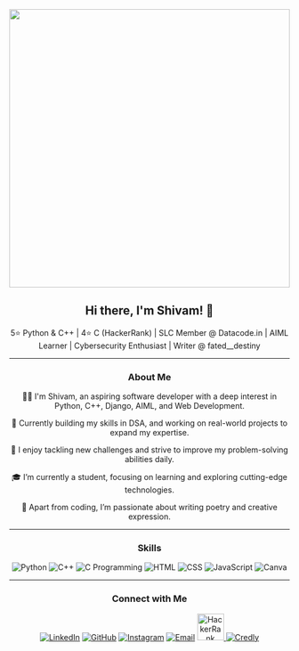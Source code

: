 <div style="text-align: center;">
  <img src="https://wallpaperaccess.com/full/8084013.jpg" width="100%" height="500px"/>
  <h2>Hi there, I'm Shivam! 👋</h2>
  <p>5⭐ Python & C++ | 4⭐ C (HackerRank) | SLC Member @ Datacode.in | AIML Learner | Cybersecurity Enthusiast | Writer @ fated__destiny</p>
</div>

---

<div style="text-align: center;">
  <h3>About Me</h3>
  <p>👨‍💻 I'm Shivam, an aspiring software developer with a deep interest in Python, C++, Django, AIML, and Web Development.</p>
  <p>🌱 Currently building my skills in DSA, and working on real-world projects to expand my expertise.</p>
  <p>🚀 I enjoy tackling new challenges and strive to improve my problem-solving abilities daily.</p>
  <p>🎓 I’m currently a student, focusing on learning and exploring cutting-edge technologies.</p>
  <p>🌟 Apart from coding, I’m passionate about writing poetry and creative expression.</p>
</div>

---

<div style="text-align: center;">
  <h3>Skills</h3>
  <img src="https://img.icons8.com/color/48/000000/python.png" alt="Python"/>
  <img src="https://img.icons8.com/color/48/000000/c-plus-plus-logo.png" alt="C++"/>
  <img src="https://img.icons8.com/color/48/000000/c-programming.png" alt="C Programming"/>
  <img src="https://img.icons8.com/color/48/000000/html-5.png" alt="HTML"/>
  <img src="https://img.icons8.com/color/48/000000/css3.png" alt="CSS"/>
  <img src="https://img.icons8.com/color/48/000000/javascript.png" alt="JavaScript"/>
  <img src="https://img.icons8.com/color/48/000000/canva.png" alt="Canva"/>
</div>


---

<div style="text-align: center;">
  <h3>Connect with Me</h3>
  <a href="https://www.linkedin.com/in/shivamrathod021/"><img src="https://img.icons8.com/color/48/000000/linkedin.png" alt="LinkedIn"/></a>
  <a href="https://github.com/shivamr021"><img src="https://img.icons8.com/fluent/48/000000/github.png" alt="GitHub"/></a>
  <a href="https://www.instagram.com/shivam_r_021/"><img src="https://img.icons8.com/fluent/48/000000/instagram-new.png" alt="Instagram"/></a>
  <a href="mailto:shivamrathod145@gmail.com"><img src="https://img.icons8.com/fluent/48/000000/email.png" alt="Email"/></a>
  <a href="https://www.hackerrank.com/profile/shivamrathod145">
    <img src="https://img.icons8.com/?size=50&id=OUPsEPLKIebZ&format=png&color=000000" alt="HackerRank" style="height: 48px; width: 48px;"/>
  </a>
  <a href="https://www.credly.com/users/shivamrathod021/">
    <img src="https://img.icons8.com/color/48/000000/credly.png" alt="Credly"/>
  </a>
</div>


